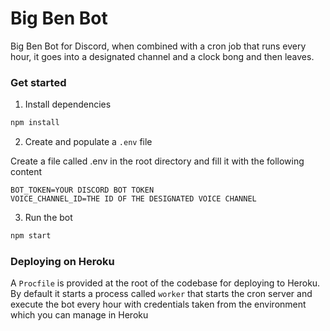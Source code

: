 # Big Ben Bot

Big Ben Bot for Discord, when combined with a cron job that runs every hour, it goes into a designated channel and a clock bong and then leaves.

### Get started

1. Install dependencies

```bash
npm install
```

2. Create and populate a `.env` file

Create a file called .env in the root directory and fill it with the following content

```dotenv
BOT_TOKEN=YOUR DISCORD BOT TOKEN
VOICE_CHANNEL_ID=THE ID OF THE DESIGNATED VOICE CHANNEL
```

3. Run the bot

```bash
npm start
```

### Deploying on Heroku

A `Procfile` is provided at the root of the codebase for deploying to Heroku. By default it starts a process called `worker` that starts the cron server and execute the bot every hour with credentials taken from the environment which you can manage in Heroku